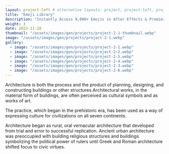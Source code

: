 ```yaml
---
layout: project-left # alternative layouts: project, project-left, project-right, project-top
title: "Emoji Library"
description: "Instantly Access 9,000+ Emojis in After Effects & Premiere Pro 🎉"
weight: 3
date: 2022-11-28
thumbnail: "/assets/images/gen/projects/project-2-1-thumbnail.webp"
image: "/assets/images/gen/projects/project-2-1.webp"
gallery:
  - image: "/assets/images/gen/projects/project-2-1.webp"
  - image: "/assets/images/gen/projects/project-2-2.webp"
  - image: "/assets/images/gen/projects/project-2-5.webp"
  - image: "/assets/images/gen/projects/project-2-4.webp"
  - image: "/assets/images/gen/projects/project-2-3.webp"
  - image: "/assets/images/gen/projects/project-2-6.webp"
---
```


Architecture is both the process and the product of planning, designing, and constructing buildings or other structures.Architectural works, in the material form of buildings, are often perceived as cultural symbols and as works of art.

The practice, which began in the prehistoric era, has been used as a way of expressing culture for civilizations on all seven continents.

Architecture began as rural, oral vernacular architecture that developed from trial and error to successful replication. Ancient urban architecture was preoccupied with building religious structures and buildings symbolizing the political power of rulers until Greek and Roman architecture shifted focus to civic virtues.
